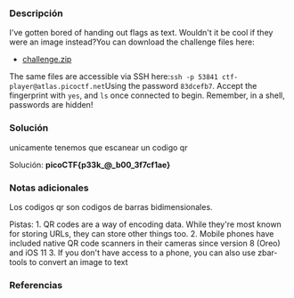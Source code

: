 
### Descripción 
I've gotten bored of handing out flags as text. Wouldn't it be cool if they were an image instead?You can download the challenge files here:

- [challenge.zip](https://artifacts.picoctf.net/c_atlas/1/challenge.zip)

The same files are accessible via SSH here:`ssh -p 53841 ctf-player@atlas.picoctf.net`Using the password `83dcefb7`. Accept the fingerprint with `yes`, and `ls` once connected to begin. Remember, in a shell, passwords are hidden!
### Solución
unicamente tenemos que escanear un codigo qr

Solución: **picoCTF{p33k_@_b00_3f7cf1ae}**
### Notas adicionales
Los codigos qr son codigos de barras bidimensionales. 

Pistas: 
	1. QR codes are a way of encoding data. While they're most known for storing URLs, they can store other things too.
	2. Mobile phones have included native QR code scanners in their cameras since version 8 (Oreo) and iOS 11
	3. If you don't have access to a phone, you can also use zbar-tools to convert an image to text

### Referencias 

